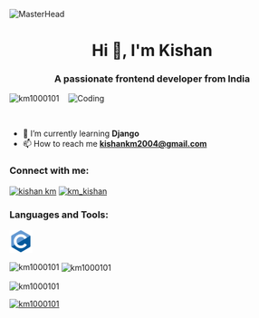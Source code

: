 ![MasterHead](https://user-images.githubusercontent.com/10498744/210012254-234538ff-d198-48aa-8964-37e6fd45d227.gif)

<h1 align="center">Hi 👋, I'm Kishan</h1>
<h3 align="center">A passionate frontend developer from India</h3>

<img align="right" alt="Coding" width="400" src="https://i.pinimg.com/originals/81/17/8b/81178b47a8598f0c81c4799f2cdd4057.gif">

<p align="left"> <img src="https://komarev.com/ghpvc/?username=km1000101&label=Profile%20views&color=0e75b6&style=flat" alt="km1000101" /> </p>

<p align="left"> <a href="https://twitter.com/" target="blank"><img src="https://img.shields.io/twitter/follow/?logo=twitter&style=for-the-badge" alt="" /></a> </p>

- 🌱 I’m currently learning **Django**
- 📫 How to reach me **kishankm2004@gmail.com**

<h3 align="left">Connect with me:</h3>
<p align="left">
<a href="https://www.linkedin.com/in/kishan km/" target="blank"><img align="center" src="https://raw.githubusercontent.com/rahuldkjain/github-profile-readme-generator/master/src/images/icons/Social/linked-in-alt.svg" alt="kishan km" height="30" width="40" /></a>
<a href="https://instagram.com/km_kishan" target="blank"><img align="center" src="https://raw.githubusercontent.com/rahuldkjain/github-profile-readme-generator/master/src/images/icons/Social/instagram.svg" alt="km_kishan" height="30" width="40" /></a>
</p>

<h3 align="left">Languages and Tools:</h3>
<p align="left"> 
<a href="https://www.cprogramming.com/" target="_blank" rel="noreferrer"> 
<img src="https://raw.githubusercontent.com/devicons/devicon/master/icons/c/c-original.svg" alt="c" width="40" height="40"/> 
</a> 
<!-- Add more tools as needed -->
</p>

<p><img align="left" src="https://github-readme-stats.vercel.app/api/top-langs?username=km1000101&show_icons=true&locale=en&layout=compact" alt="km1000101" /></p>

<p>&nbsp;<img align="center" src="https://github-readme-stats.vercel.app/api?username=km1000101&show_icons=true&locale=en" alt="km1000101" /></p>

<p><img align="center" src="https://github-readme-streak-stats.herokuapp.com/?user=km1000101&" alt="km1000101" /></p>

<p align="left"> <a href="https://github.com/ryo-ma/github-profile-trophy"><img src="https://github-profile-trophy.vercel.app/?username=km1000101" alt="km1000101" /></a> </p>
